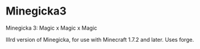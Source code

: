 Minegicka3
==========

Minegicka 3: Magic x Magic x Magic

IIIrd version of Minegicka, for use with Minecraft 1.7.2 and later.
Uses forge.
